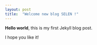 ```yaml
---
layout: post
title:  "Welcome new blog SELEN !"
---
```

**Hello world**, this is my first Jekyll blog post.

I hope you like it!



